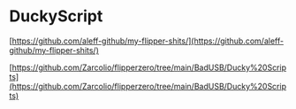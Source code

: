 # DuckyScript

[https://github.com/aleff-github/my-flipper-shits/](https://github.com/aleff-github/my-flipper-shits/)

[https://github.com/Zarcolio/flipperzero/tree/main/BadUSB/Ducky%20Scripts](https://github.com/Zarcolio/flipperzero/tree/main/BadUSB/Ducky%20Scripts)

